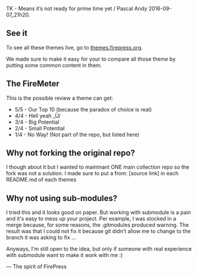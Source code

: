TK - Means it’s not ready for prime time yet / Pascal Andy 2016-09-07_21h20.

## See it

To see all these themes live, go to [themes.firepress.org](themes.firepress.org).

We made sure to make it easy for your to compare all those theme by putting some common content in them.

## The FireMeter

This is the possible review a theme can get:

- 5/5 - Our Top 10 (because the paradox of choice is real)
- 4/4 - Hell yeah _Ù/
- 3/4 - Big Potential
- 2/4 - Small Potential
- 1/4 - No Way! (Not part of the repo, but listed here)

## Why not forking the original repo?

I though about it but I wanted to maintnant ONE main collection repo so the fork was not a solution. I made sure to put a from: [source link] in each README.md of each themes

## Why not using sub-modules?

I tried this and it looks good on paper. But working with submodule is a pain and it's easy to mess up your project. Per example, I was stocked in a merge because, for some reasons, the .gitmodules produced warning. The result was that I could not fix it because git didn't allow me to change to the branch it was asking to fix ... 

Anyways, I'm still open to the idea, but only if someone with real experience with submodule want to make it work with me :)

— The spirit of FirePress